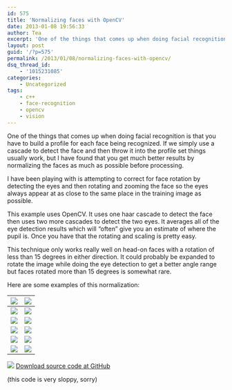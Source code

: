 ```yaml
---
id: 575
title: 'Normalizing faces with OpenCV'
date: 2013-01-08 19:56:33
author: Tea
excerpt: 'One of the things that comes up when doing facial recognition is that you have to build a profile for each face being recognized. I have been playing with is attempting to correct for face rotation by detecting the eyes and then rotating and zooming the face so the eyes always appear at as close to the same place in the training image as possible.'
layout: post
guid: '/?p=575'
permalink: /2013/01/08/normalizing-faces-with-opencv/
dsq_thread_id:
    - '1015231085'
categories:
    - Uncategorized
tags:
    - c++
    - face-recognition
    - opencv
    - vision
---
```


One of the things that comes up when doing facial recognition is that you have to build a profile for each face being recognized. If we simply use a cascade to detect the face and then throw it into the profile set things usually work, but I have found that you get much better results by normalizing the faces as much as possible before processing.

I have been playing with is attempting to correct for face rotation by detecting the eyes and then rotating and zooming the face so the eyes always appear at as close to the same place in the training image as possible.

This example uses OpenCV. It uses one haar cascade to detect the face then uses two more cascades to detect the two eyes. It averages all of the eye detection results which will “often” give you an estimate of where the pupil is. Once you have that the rotating and scaling is pretty easy.

This technique only works really well on head-on faces with a rotation of less than 15 degrees in either direction. It could probably be expanded to rotate the image while doing the eye detection to get a better angle range but faces rotated more than 15 degrees is somewhat rare.

Here are some examples of this normalization:

| ![](/articles/201301_opencv_face_positioning/images/1.jpg) | ![](/articles/201301_opencv_face_positioning/images/1_normalized.jpg) |
|---|---|
| ![](/articles/201301_opencv_face_positioning/images/2.jpg) | ![](/articles/201301_opencv_face_positioning/images/2_normalized.jpg) |
| ![](/articles/201301_opencv_face_positioning/images/3.jpg) | ![](/articles/201301_opencv_face_positioning/images/3_normalized.jpg) |
| ![](/articles/201301_opencv_face_positioning/images/4.jpg) | ![](/articles/201301_opencv_face_positioning/images/4_normalized.jpg) |
| ![](/articles/201301_opencv_face_positioning/images/5.jpg) | ![](/articles/201301_opencv_face_positioning/images/5_normalized.jpg) |
| ![](/articles/201301_opencv_face_positioning/images/6.jpg) | ![](/articles/201301_opencv_face_positioning/images/6_normalized.jpg) |

[![](/img/famfamicons/icons/page_white_put.png)](https://github.com/teacurran/wirelust-opencv-face-position) [Download source code at GitHub](https://github.com/teacurran/wirelust-opencv-face-position)

(this code is very sloppy, sorry)